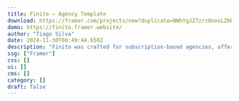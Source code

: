 ```yaml
---
title: Finito — Agency Template
download: https://framer.com/projects/new?duplicate=NWhYgJZ7zrzOnxvLZKKu&via=tiago10&duplicateType=siteTemplate
demo: https://finito.framer.website/
author: "Tiago Silva"
date: 2024-11-30T08:49:44.650Z
description: "Finito was crafted for subscription-based agencies, offering a sleek, user-friendly design that highlights your unique value proposition. It is perfect for agencies looking to scale their subscription services with a professional online presence."
ssg: ["Framer"]
css: []
ui: []
cms: []
category: []
draft: false
---
```

